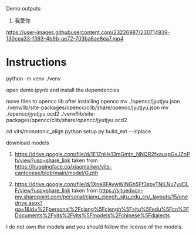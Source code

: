 Demo outputs:
1. 我愛你

https://user-images.githubusercontent.com/23226987/230714939-130cea33-f393-4b9b-ae72-703ba8ae8ea7.mp4



# Instructions
python -m venv ./venv

open demo.ipynb and install the dependencies

move files to opencc lib after installing opencc
mv ./opencc/jyutjyu.json ./venv/lib/site-packages/opencc/clib/share/opencc/jyutjyu.json
mv ./opencc/jyutjyu.ocd2 ./venv/lib/site-packages/opencc/clib/share/opencc/jyutjyu.ocd2


cd vits/monotonic_align
python setup.py build_ext --inplace

download models

1. https://drive.google.com/file/d/1E1ZnHs13mGmtn_NNQR2fxauxpGxJZnPh/view?usp=share_link
taken from https://huggingface.co/xiaomaiiwn/vits-cantonese/blob/main/model/G.pth

2. https://drive.google.com/file/d/1XneBFAywWiNGh5Ff3spyTNlLNu7yvDLF/view?usp=share_link
taken from https://sjtueducn-my.sharepoint.com/personal/cjang_cjengh_sjtu_edu_cn/_layouts/15/onedrive.aspx?ga=1&id=%2Fpersonal%2Fcjang%5Fcjengh%5Fsjtu%5Fedu%5Fcn%2FDocuments%2Fvits%2Fvits%5Fmodels%2Fchinese%5Fdialects

I do not own the models and you should follow the license of the models.
